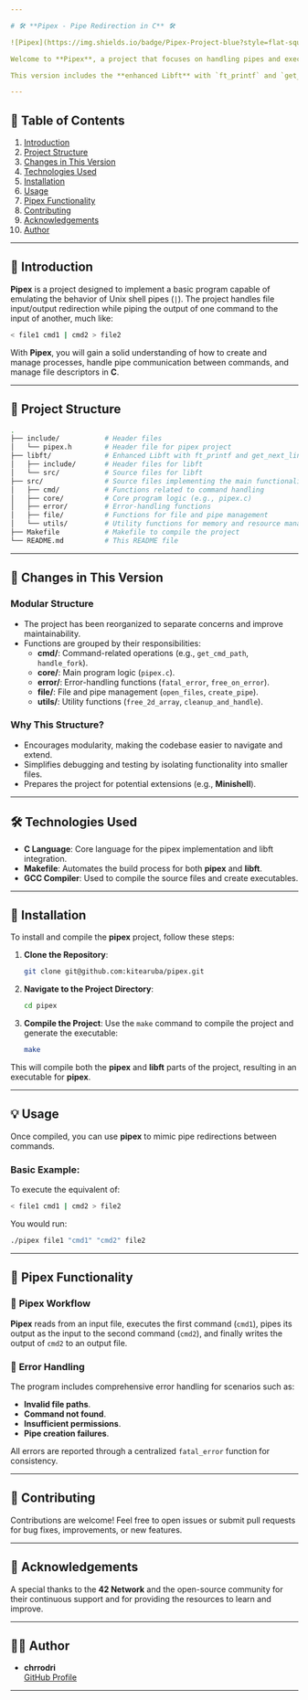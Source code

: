 ```yaml
---

# 🛠️ **Pipex - Pipe Redirection in C** 🛠️

![Pipex](https://img.shields.io/badge/Pipex-Project-blue?style=flat-square) ![C Programming](https://img.shields.io/badge/Language-C-green?style=flat-square) ![Makefile](https://img.shields.io/badge/Build-Makefile-yellow?style=flat-square) ![42 Network](https://img.shields.io/badge/42Network-Pipex-lightblue?style=flat-square)

Welcome to **Pipex**, a project that focuses on handling pipes and executing commands in a **Unix** environment using **C programming**. This project is part of the **42 Network** curriculum and provides a deeper understanding of process creation, pipe redirection, and command execution.

This version includes the **enhanced Libft** with `ft_printf` and `get_next_line`, giving you access to a robust set of utilities while managing standard and custom I/O operations.

---
```


## 📑 **Table of Contents**

1. [Introduction](#introduction)
2. [Project Structure](#project-structure)
3. [Changes in This Version](#changes-in-this-version)
4. [Technologies Used](#technologies-used)
5. [Installation](#installation)
6. [Usage](#usage)
7. [Pipex Functionality](#pipex-functionality)
8. [Contributing](#contributing)
9. [Acknowledgements](#acknowledgements)
10. [Author](#author)

---

## 📖 **Introduction**

**Pipex** is a project designed to implement a basic program capable of emulating the behavior of Unix shell pipes (`|`). The project handles file input/output redirection while piping the output of one command to the input of another, much like:

```bash
< file1 cmd1 | cmd2 > file2
```

With **Pipex**, you will gain a solid understanding of how to create and manage processes, handle pipe communication between commands, and manage file descriptors in **C**.

---

## 📂 **Project Structure**

```bash
.
├── include/           # Header files
│   └── pipex.h        # Header file for pipex project
├── libft/             # Enhanced Libft with ft_printf and get_next_line
│   ├── include/       # Header files for libft
│   └── src/           # Source files for libft
├── src/               # Source files implementing the main functionality
│   ├── cmd/           # Functions related to command handling
│   ├── core/          # Core program logic (e.g., pipex.c)
│   ├── error/         # Error-handling functions
│   ├── file/          # Functions for file and pipe management
│   └── utils/         # Utility functions for memory and resource management
├── Makefile           # Makefile to compile the project
└── README.md          # This README file
```

---

## 🔄 **Changes in This Version**

### **Modular Structure**
- The project has been reorganized to separate concerns and improve maintainability.
- Functions are grouped by their responsibilities:
  - **cmd/**: Command-related operations (e.g., `get_cmd_path`, `handle_fork`).
  - **core/**: Main program logic (`pipex.c`).
  - **error/**: Error-handling functions (`fatal_error`, `free_on_error`).
  - **file/**: File and pipe management (`open_files`, `create_pipe`).
  - **utils/**: Utility functions (`free_2d_array`, `cleanup_and_handle`).

### **Why This Structure?**
- Encourages modularity, making the codebase easier to navigate and extend.
- Simplifies debugging and testing by isolating functionality into smaller files.
- Prepares the project for potential extensions (e.g., **Minishell**).

---

## 🛠️ **Technologies Used**

- **C Language**: Core language for the pipex implementation and libft integration.
- **Makefile**: Automates the build process for both **pipex** and **libft**.
- **GCC Compiler**: Used to compile the source files and create executables.

---

## 🚀 **Installation**

To install and compile the **pipex** project, follow these steps:

1. **Clone the Repository**:
   ```bash
   git clone git@github.com:kitearuba/pipex.git
   ```

2. **Navigate to the Project Directory**:
   ```bash
   cd pipex
   ```

3. **Compile the Project**:
   Use the `make` command to compile the project and generate the executable:
   ```bash
   make
   ```

This will compile both the **pipex** and **libft** parts of the project, resulting in an executable for **pipex**.

---

## 💡 **Usage**

Once compiled, you can use **pipex** to mimic pipe redirections between commands.

### **Basic Example**:
To execute the equivalent of:
```bash
< file1 cmd1 | cmd2 > file2
```

You would run:
```bash
./pipex file1 "cmd1" "cmd2" file2
```

---

## 🔨 **Pipex Functionality**

### 🔄 **Pipex Workflow**

**Pipex** reads from an input file, executes the first command (`cmd1`), pipes its output as the input to the second command (`cmd2`), and finally writes the output of `cmd2` to an output file.

### 🛑 **Error Handling**

The program includes comprehensive error handling for scenarios such as:
- **Invalid file paths**.
- **Command not found**.
- **Insufficient permissions**.
- **Pipe creation failures**.

All errors are reported through a centralized `fatal_error` function for consistency.

---

## 🤝 **Contributing**

Contributions are welcome! Feel free to open issues or submit pull requests for bug fixes, improvements, or new features.

---

## 🙌 **Acknowledgements**

A special thanks to the **42 Network** and the open-source community for their continuous support and for providing the resources to learn and improve.

---

## 👨‍💻 **Author**

- **chrrodri**  
  [GitHub Profile](https://github.com/kitearuba)

---
